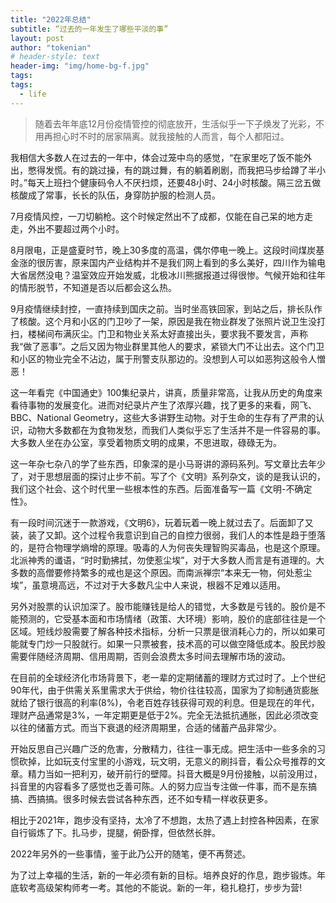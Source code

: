 ```yaml
---
title: "2022年总结"
subtitle: “过去的一年发生了哪些平淡的事”
layout: post
author: "tokenian"
# header-style: text
header-img: "img/home-bg-f.jpg"
tags:
tags:
  - life
---
```


> 随着去年年底12月份疫情管控的彻底放开，生活似乎一下子焕发了光彩，不用再担心时不时的居家隔离。就我接触的人而言，每个人都阳过。

我相信大多数人在过去的一年中，体会过笼中鸟的感觉，“在家里吃了饭不能外出，憋得发慌。有的跳过操，有的跳过舞，有的躺着刷剧，而我把马步给蹲了半小时。”每天上班扫个健康码令人不厌扫烦，还要48小时、24小时核酸。隔三岔五做核酸成了常事，长长的队伍，身穿防护服的检测人员。

7月疫情风控，一刀切躺枪。这个时候定然出不了成都，仅能在自己呆的地方走走，外出不要超过两个小时。

8月限电，正是盛夏时节，晚上30多度的高温，偶尔停电一晚上。这段时间煤炭基金涨的很厉害，原来国内产业结构并不是我们网上看到的多么美好，四川作为输电大省居然没电？温室效应开始发威，北极冰川熊据报道过得很惨。气候开始和往年的情形脱节，不知道是否以后都会这么热。

9月疫情继续封控，一直持续到国庆之前。当时坐高铁回家，到站之后，排长队作了核酸。这个月和小区的门卫吵了一架，原因是我在物业群发了张照片说卫生没打扫，楼梯间布满灰尘。门卫和物业关系太好直接出头，要求我不要发言，声称我“做了恶事”。之后又因为物业群里其他人的要求，紧锁大门不让出去。这个门卫和小区的物业完全不沾边，属于刑警支队那边的。没想到人可以如恶狗这般令人憎恶！

这一年看完《中国通史》100集纪录片，讲真，质量非常高，让我从历史的角度来看待事物的发展变化。进而对纪录片产生了浓厚兴趣，找了更多的来看，网飞、BBC、National Geometry，这些大多讲野生动物。对于生命的生存有了严肃的认识，动物大多数都在为食物发愁，而我们人类似乎忘了生活并不是一件容易的事。大多数人坐在办公室，享受着物质文明的成果，不思进取，碌碌无为。

这一年杂七杂八的学了些东西，印象深的是小马哥讲的源码系列。写文章比去年少了，对于思想层面的探讨止步不前。写了个《文明》系列杂文，谈的是我认识的，我们这个社会、这个时代里一些根本性的东西。后面准备写一篇《文明-不确定性》。

有一段时间沉迷于一款游戏，《文明6》，玩着玩着一晚上就过去了。后面卸了又装，装了又卸。这个过程令我意识到自己的自控力很弱，我们人的本性是趋于堕落的，是符合物理学熵增的原理。吸毒的人为何丧失理智购买毒品，也是这个原理。北派神秀的谶语，“时时勤拂拭，勿使惹尘埃”，对于大多数人而言是有道理的。大多数的高僧要修持繁多的戒也是这个原因。而南派禅宗“本来无一物，何处惹尘埃”，虽意境高远，不过对于大多数凡尘中人来说，根器不足难以适用。

另外对股票的认识加深了。股市能赚钱是给人的错觉，大多数是亏钱的。股价是不能预测的，它受基本面和市场情绪（政策、大环境）影响，股价的底部往往是一个区域。短线炒股需要了解各种技术指标，分析一只票是很消耗心力的，所以如果可能就专门炒一只股就行。如果一只票被套，技术高的可以做空降低成本。股民炒股需要伴随经济周期、信用周期，否则会浪费太多时间去理解市场的波动。

在目前的全球经济化市场背景下，老一辈的定期储蓄的理财方式过时了。上个世纪90年代，由于供需关系里需求大于供给，物价往往较高，国家为了抑制通货膨胀就给了银行很高的利率(8%)，令老百姓存钱获得可观的利息。但是现在的年代，理财产品通常是3%，一年定期更是低于2%。完全无法抵抗通胀，因此必须改变以往的储蓄方式。而当下衰退的经济周期里，合适的储蓄产品非常少。

开始反思自己兴趣广泛的危害，分散精力，往往一事无成。把生活中一些多余的习惯砍掉，比如玩支付宝里的小游戏，玩文明，无意义的刷抖音，看公众号推荐的文章。精力当如一把利刃，破开前行的壁障。抖音大概是9月份接触，以前没用过，抖音里的内容看多了感觉也乏善可陈。人的努力应当专注做一件事，而不是东搞搞、西搞搞。很多时候去尝试各种东西，还不如专精一样收获更多。

相比于2021年，跑步没有坚持，太冷了不想跑，太热了遇上封控各种因素，在家自行锻炼了下。扎马步，提腿，俯卧撑，但依然长胖。

2022年另外的一些事情，鉴于此乃公开的随笔，便不再赘述。

为了过上幸福的生活，新的一年必须有新的目标。培养良好的作息，跑步锻炼。年底软考高级架构师考一考。其他的不能说。新的一年，稳扎稳打，步步为营!



